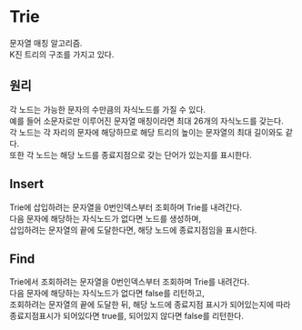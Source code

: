 # Trie
문자열 매칭 알고리즘.<br/>
K진 트리의 구조를 가지고 있다.<br/>

## 원리
각 노드는 가능한 문자의 수만큼의 자식노드를 가질 수 있다.<br/>
예를 들어 소문자로만 이루어진 문자열 매칭이라면 최대 26개의 자식노드를 갖는다.<br/>
각 노드는 각 자리의 문자에 해당하므로 해당 트리의 높이는 문자열의 최대 길이와도 같다.<br/>
또한 각 노드는 해당 노드를 종료지점으로 갖는 단어가 있는지를 표시한다.<br/>

## Insert
Trie에 삽입하려는 문자열을 0번인덱스부터 조회하며 Trie를 내려간다.<br/>
다음 문자에 해당하는 자식노드가 없다면 노드를 생성하며,<br/>
삽입하려는 문자열의 끝에 도달한다면, 해당 노드에 종료지점임을 표시한다.

## Find
Trie에서 조회하려는 문자열을 0번인덱스부터 조회하며 Trie를 내려간다.<br/>
다음 문자에 해당하는 자식노드가 없다면 false를 리턴하고,<br/>
조회하려는 문자열의 끝에 도달한 뒤, 해당 노드에 종료지점 표시가 되어있는지에 따라<br/>
종료지점표시가 되어있다면 true를, 되어있지 않다면 false를 리턴한다.
